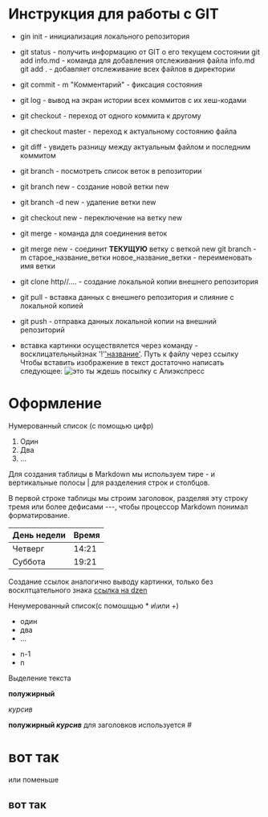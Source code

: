 # Инструкция для работы c GIT
* gin init - инициализация локального репозитория
* git status - получить информацию от GIT о его текущем состоянии
git add info.md - команда для добавления отслеживания файла info.md
git add . - добавляет отслеживание всех файлов в директории
* git commit - m "Комментарий" - фиксация состояния 
* git log - вывод на экран истории всех коммитов с их хеш-кодами
* git checkout - переход от одного коммита к другому
* git checkout master - переход к актуальному состоянию файла
* git diff - увидеть разницу между актуальным файлом и последним коммитом
* git branch - посмотреть список веток в репозитории 
* git branch new - создание новой ветки new
* git branch -d new - удаление ветки new
* git checkout new - переключение на ветку new
* git merge - команда для соединения веток
* git merge new - соединит **ТЕКУЩУЮ** ветку с веткой new
git branch -m старое_название_ветки новое_название_ветки - переименовать имя ветки

* git clone http//.... - создание локальной копии внешнего репозитория
* git pull - вставка данных с внешнего репозитория и слияние с локальной копией
* git push - отправка данных локальной копии на внешний репозиторий

* вставка картинки осуществялется через команду - восклицательныйзнак '!'['название']('путь'). Путь к файлу через ссылку
Чтобы вставить изображение в текст достаточно написать следующее:
![это ты ждешь посылку с Алиэкспресс](https://sun9-34.userapi.com/impf/c639419/v639419639/7f72/LxiFjFxvbRg.jpg?size=512x512&quality=96&sign=2534a9ec7265b7c79a08a7fb8eeaec8d&type=album)

# Оформление
Нумерованный список (с помощью цифр)
1. Один
2. Два
3. ...

Для создания таблицы в Markdown мы используем тире - и вертикальные полосы | для разделения строк и столбцов.

В первой строке таблицы мы строим заголовок, разделяя эту строку тремя или более дефисами ---, чтобы процессор Markdown понимал форматирование.

День недели | Время |
---------|------------
Четверг | 14:21 |
Суббота | 19:21

Создание ссылок аналогично выводу картинки, только без восклтцательного знака
[ccылка на dzen](https://dzen.ru/)

Ненумерованный список(с помошщью * и\или +)
* один
* два
* ...
+ n-1
+ n

Выделение текста

**полужирный**

*курсив*

**полужирный _курсив_**
для заголовков используется #
# вот так 
или поменьше 
## вот так